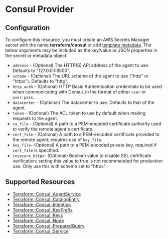 # Consul Provider

## Configuration

To configure this resource, you must create an AWS Secrets Manager secret with the name **terraform/consul** or add [template metadata](https://github.com/iann0036/tf-cfn-provider/blob/master/examples/metadata.yaml). The below arguments may be included as the key/value or JSON properties in the secret or metadata object:

* `address` - (Optional) The HTTP(S) API address of the agent to use. Defaults to "127.0.0.1:8500".
* `scheme` - (Optional) The URL scheme of the agent to use ("http" or "https"). Defaults to "http".
* `http_auth` - (Optional) HTTP Basic Authentication credentials to be used when communicating with Consul, in the format of either `user` or `user:pass`.
* `datacenter` - (Optional) The datacenter to use. Defaults to that of the agent.
* `token` - (Optional) The ACL token to use by default when making requests to the agent.
* `ca_file` - (Optional) A path to a PEM-encoded certificate authority used to verify the remote agent's certificate.
* `cert_file` - (Optional) A path to a PEM-encoded certificate provided to the remote agent; requires use of `key_file`.
* `key_file`- (Optional) A path to a PEM-encoded private key, required if `cert_file` is specified.
* `insecure_https`- (Optional) Boolean value to disable SSL certificate verification; setting this value to true is not recommended for production use. Only use this with scheme set to "https".


## Supported Resources

* [Terraform::Consul::AgentService](AgentService.md)
* [Terraform::Consul::CatalogEntry](CatalogEntry.md)
* [Terraform::Consul::Intention](Intention.md)
* [Terraform::Consul::KeyPrefix](KeyPrefix.md)
* [Terraform::Consul::Keys](Keys.md)
* [Terraform::Consul::Node](Node.md)
* [Terraform::Consul::PreparedQuery](PreparedQuery.md)
* [Terraform::Consul::Service](Service.md)